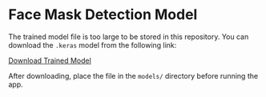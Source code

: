 # Face Mask Detection Model

The trained model file is too large to be stored in this repository. You can download the `.keras` model from the following link:

[Download Trained Model](https://drive.google.com/file/d/1PNiXfSe01P7y0zRP2a3nMJIBku_3KuaW/view?usp=sharing)

After downloading, place the file in the `models/` directory before running the app.
